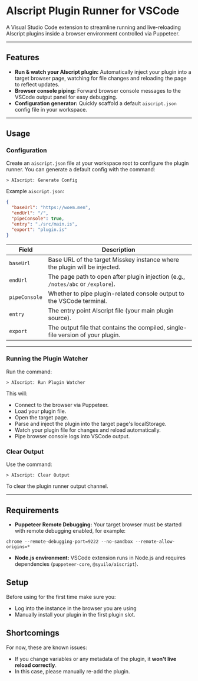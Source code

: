 # AIscript Plugin Runner for VSCode

A Visual Studio Code extension to streamline running and live-reloading AIscript plugins inside a browser environment controlled via Puppeteer.

---

## Features

- **Run & watch your AIscript plugin:** Automatically inject your plugin into a target browser page, watching for file changes and reloading the page to reflect updates.
- **Browser console piping:** Forward browser console messages to the VSCode output panel for easy debugging.
- **Configuration generator:** Quickly scaffold a default `aiscript.json` config file in your workspace.

---

## Usage

### Configuration

Create an `aiscript.json` file at your workspace root to configure the plugin runner. You can generate a default config with the command:

`> AIscript: Generate Config`

Example `aiscript.json`:
```json
{
  "baseUrl": "https://woem.men",
  "endUrl": "/",
  "pipeConsole": true,
  "entry": "./src/main.is",
  "export": "plugin.is"
}
```

| Field         | Description                                                                                     |
|---------------|-------------------------------------------------------------------------------------------------|
| `baseUrl`     | Base URL of the target Misskey instance where the plugin will be injected.                     |
| `endUrl`      | The page path to open after plugin injection (e.g., `/notes/abc` or `/explore`).               |
| `pipeConsole` | Whether to pipe plugin-related console output to the VSCode terminal.                          |
| `entry`       | The entry point AIscript file (your main plugin source).                                       |
| `export`      | The output file that contains the compiled, single-file version of your plugin.                |

---


### Running the Plugin Watcher

Run the command:

`> AIscript: Run Plugin Watcher`

This will:

- Connect to the browser via Puppeteer.
- Load your plugin file.
- Open the target page.
- Parse and inject the plugin into the target page's localStorage.
- Watch your plugin file for changes and reload automatically.
- Pipe browser console logs into VSCode output.

### Clear Output

Use the command:

`> AIscript: Clear Output`

To clear the plugin runner output channel.

---

## Requirements

- **Puppeteer Remote Debugging:** Your target browser must be started with remote debugging enabled, for example:

`chrome --remote-debugging-port=9222 --no-sandbox --remote-allow-origins=*`

- **Node.js environment:** VSCode extension runs in Node.js and requires dependencies (`puppeteer-core`, `@syuilo/aiscript`).

## Setup

Before using for the first time make sure you:
- Log into the instance in the browser you are using
- Manually install your plugin in the first plugin slot.

## Shortcomings

For now, these are known issues:

- If you change variables or any metadata of the plugin, it **won't live reload correctly**.
- In this case, please manually re-add the plugin.
